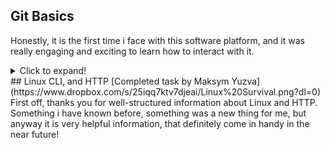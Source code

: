 ## Git Basics
Honestly, it is the first time i face with this software platform, and it was really engaging and exciting to learn how to interact with it.
<details>
<summary>Click to expand!</summary>

![](https://github.com/MaksymYuzva/kottans-frontend/blob/main/task_git_basics/1.png)

![](https://github.com/MaksymYuzva/kottans-frontend/blob/main/task_git_basics/2.png)

![](https://github.com/MaksymYuzva/kottans-frontend/blob/main/task_git_basics/3.png)
</details>
## Linux CLI, and HTTP
[Completed task by Maksym Yuzva](https://www.dropbox.com/s/25iqq7ktv7djeai/Linux%20Survival.png?dl=0)
First off, thanks you for well-structured information about Linux and HTTP. Something i have known before, something was a new thing for me, but anyway it is very helpful information, that definitely come in handy in the near future!
